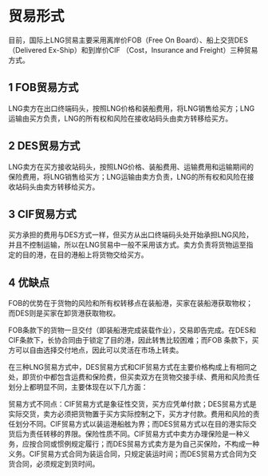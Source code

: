 # 贸易形式
目前，国际上LNG贸易主要采用离岸价FOB（Free On Board）、船上交货DES（Delivered Ex-Ship）和到岸价CIF （Cost，Insurance and Freight）三种贸易方式。

## 1 FOB贸易方式
LNG卖方在出口终端码头，按照LNG价格和装船费用，将LNG销售给买方；LNG运输由买方负责，LNG的所有权和风险在接收站码头由卖方转移给买方。

## 2 DES贸易方式
LNG卖方在买方接收站码头，按照LNG价格、装船费用、运输费用和运输期间的保险费用，将LNG销售给买方；LNG运输由卖方负责，LNG的所有权和风险在接收站码头由卖方转移给买方。

## 3 CIF贸易方式
买方承担的费用与DES方式一样，但买方从出口终端码头处开始承担LNG风险，并且不控制运输，所以在LNG贸易中一般不采用该方式。卖方负责将货物运至指定的目的港，在目的港船上将货物交给买方。

## 4 优缺点
FOB的优势在于货物的风险和所有权转移点在装船港，买家在装船港获取物权；而DES则是买家在卸货港获取物权。

FOB条款下的货物一旦交付（即装船港完成装载作业），交易即告完成。在DES和CIF条款下，长协合同由于锁定了目的港，因此转售比较困难；而FOB 条款下，买方可以自由选择交付地点，因此可以灵活在市场上转卖。

在三种LNG贸易方式中，DES贸易方式和CIF贸易方式在主要价格构成上有相同之处，即货价中都包含运费和保险费，但买卖双方在货物交接手续、费用和风险责任划分上都明显不同，主要体现在以下几方面：

贸易方式不同点：CIF贸易方式是象征性交货，买方应凭单付款；DES贸易方式是实际交货，卖方必须把货物置于买方实际控制之下，买方才付款。费用和风险的责任划分不同。CIF贸易方式以装运港船舷为界；而DES贸易方式以在目的港实际交货后为责任转移的界限。保险性质不同。CIF贸易方式中卖方办理保险是一种义务，应按合同或惯例规定履行；而DES贸易方式卖方是为自己买保险，不构成一种义务。CIF贸易方式合同为装运合同，只规定装运时间；而DES贸易方式合同为交货合同，必须规定到货时间。